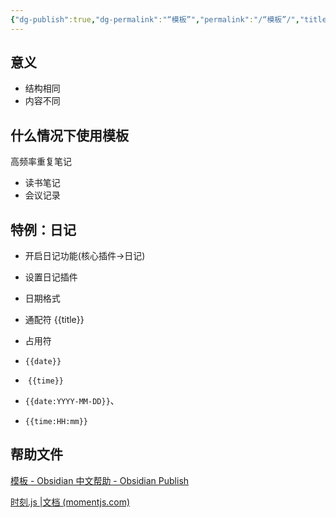 ```yaml
---
{"dg-publish":true,"dg-permalink":"“模板”","permalink":"/“模板”/","title":"07 模板","tags":["技术","obsidian","难度/基础"]}
---
```


## 意义

* 结构相同
* 内容不同


## 什么情况下使用模板

高频率重复笔记

* 读书笔记
* 会议记录


## 特例：日记

* 开启日记功能(核心插件->日记)
- 设置日记插件
* 日期格式

- 通配符 {{title}}

- 占用符
-  `{{date}}` 
-  `{{time}}`
-  `{{date:YYYY-MM-DD}}`、
- `{{time:HH:mm}}`


## 帮助文件

[模板 - Obsidian 中文帮助 - Obsidian Publish](https://publish.obsidian.md/help-zh/%E6%8F%92%E4%BB%B6/%E6%A8%A1%E6%9D%BF)

[时刻.js |文档 (momentjs.com)](https://momentjs.com/docs/#/displaying/format/)